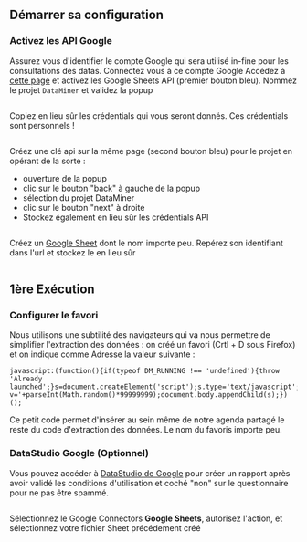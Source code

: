 ## Démarrer sa configuration

### Activez les API Google

Assurez vous d'identifier le compte Google qui sera utilisé in-fine pour les consultations des datas. 
Connectez vous à ce compte Google
Accédez à [cette page](https://developers.google.com/sheets/api/quickstart/js) et activez les Google Sheets API (premier bouton bleu). Nommez le projet ```DataMiner``` et validez la popup

<img>

Copiez en lieu sûr les crédentials qui vous seront donnés. Ces crédentials sont personnels !

<img>

Créez une clé api sur la même page (second bouton bleu) pour le projet en opérant de la sorte : 
 * ouverture de la popup
 * clic sur le bouton "back" à gauche de la popup
 * sélection du projet DataMiner
 * clic sur le bouton "next" à droite
 * Stockez également en lieu sûr les crédentials API

<img><img>

Créez un [Google Sheet](https://docs.google.com/spreadsheets/u/0/) dont le nom importe peu. Repérez son identifiant dans l'url et stockez le en lieu sûr

<img>

## 1ère Exécution

### Configurer le favori

Nous utilisons une subtilité des navigateurs qui va nous permettre de simplifier l'extraction des données : on créé un favori (Crtl + D sous Firefox) et on indique comme Adresse la valeur suivante : 

```
javascript:(function(){if(typeof DM_RUNNING !== 'undefined'){throw 'Already launched';}s=document.createElement('script');s.type='text/javascript';s.src='https://besstiolle.github.io/dataMiner/data/payload.js?v='+parseInt(Math.random()*99999999);document.body.appendChild(s);})();
```

Ce petit code permet d'insérer au sein même de notre agenda partagé le reste du code d'extraction des données. Le nom du favoris importe peu.

### DataStudio Google (Optionnel)

Vous pouvez accéder à [DataStudio de Google](https://datastudio.google.com) pour créer un rapport après avoir validé les conditions d'utilisation et coché "non" sur le questionnaire pour ne pas être spammé.

<img>

Sélectionnez le Google Connectors **Google Sheets**, autorisez l'action, et sélectionnez votre fichier Sheet précédement créé